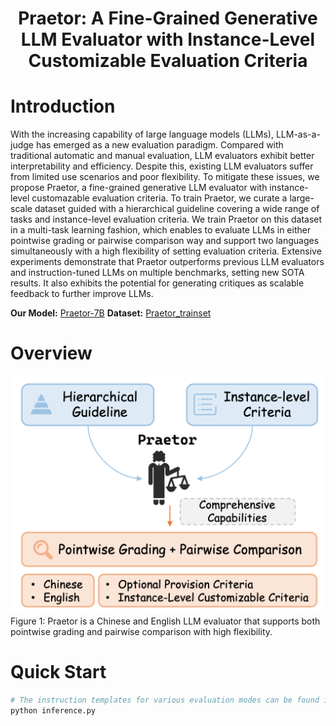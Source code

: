 <h1 align="center">Praetor: A Fine-Grained Generative LLM Evaluator with Instance-Level Customizable Evaluation Criteria</h1>

# Introduction
With the increasing capability of large language models (LLMs), LLM-as-a-judge has emerged as a new evaluation paradigm. Compared with traditional automatic and manual evaluation, LLM evaluators exhibit better interpretability and efficiency. Despite this, existing LLM evaluators suffer from limited use scenarios and poor flexibility. To mitigate these issues, we propose Praetor, a fine-grained generative LLM evaluator with instance-level customazable evaluation criteria. To train Praetor, we curate a large-scale dataset guided with a hierarchical guideline covering a wide range of tasks and instance-level evaluation criteria. We train Praetor on this dataset in a multi-task learning fashion, which enables to evaluate LLMs in either pointwise grading or pairwise comparison way and support two languages simultaneously with a high flexibility of setting evaluation criteria. Extensive experiments demonstrate that Praetor outperforms previous LLM evaluators and instruction-tuned LLMs on multiple benchmarks, setting new SOTA results. It also exhibits the potential for generating critiques as scalable feedback to further improve LLMs.

**Our Model:** [Praetor-7B](https://huggingface.co/sdsxdxl/Praetor-7B)
**Dataset:** [Praetor_trainset](https://huggingface.co/datasets/sdsxdxl/Praetor_trainset)

# Overview
![](images/Praetor.png)
Figure 1: Praetor is a Chinese and English LLM evaluator that supports both pointwise grading and pairwise comparison with high flexibility.


# Quick Start
```bash
# The instruction templates for various evaluation modes can be found in prompt_template.py
python inference.py
```